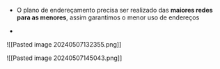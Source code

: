 * O plano de endereçamento precisa ser realizado das **maiores redes para as menores**, assim garantimos o menor uso de endereços


* 
![[Pasted image 20240507132355.png]]


![[Pasted image 20240507145043.png]]